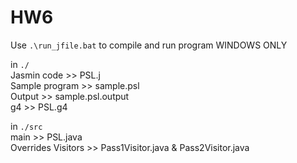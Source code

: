 # HW6

Use `.\run_jfile.bat` to compile and run program WINDOWS ONLY  

in `./`  
	Jasmin code >> PSL.j  
	Sample program >> sample.psl  
	Output >> sample.psl.output  
	g4 >> PSL.g4  

in `./src`  
	main >> PSL.java  
	Overrides Visitors >> Pass1Visitor.java & Pass2Visitor.java  
